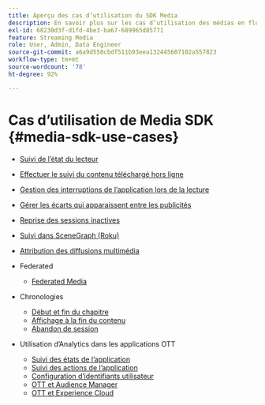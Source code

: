 ```yaml
---
title: Aperçu des cas d’utilisation du SDK Media
description: En savoir plus sur les cas d’utilisation des médias en flux continu
exl-id: 68230d3f-d1fd-4be3-ba67-689965d85771
feature: Streaming Media
role: User, Admin, Data Engineer
source-git-commit: a6a9d550cbdf511b93eea132445607102a557823
workflow-type: tm+mt
source-wordcount: '78'
ht-degree: 92%

---
```


# Cas d’utilisation de Media SDK {#media-sdk-use-cases}

* [Suivi de l’état du lecteur](/help/use-cases/player-state-tracking/player-state-overview.md)
* [Effectuer le suivi du contenu téléchargé hors ligne](/help/use-cases/track-downloaded-content.md)
* [Gestion des interruptions de l’application lors de la lecture](/help/use-cases/cookbook/app-interrupts.md)
* [Gérer les écarts qui apparaissent entre les publicités](/help/use-cases/cookbook/fix-ad-play-ad.md)
* [Reprise des sessions inactives](/help/use-cases/cookbook/resuming-inactive.md)
* [Suivi dans SceneGraph (Roku)](/help/use-cases/cookbook/sdk-track-scenegraph.md)
* [Attribution des diffusions multimédia](/help/use-cases/media-analytics-cookbook/media-dimensions.md)

* Federated
   * [Federated Media](/help/use-cases/federated-media.md)

* Chronologies
   * [Début et fin du chapitre](/help/use-cases/timelines/chapter-start-end.md)
   * [Affichage à la fin du contenu](/help/use-cases/timelines/view-to-end-of-content.md)
   * [Abandon de session](/help/use-cases/timelines/user-abandons-session.md)

* Utilisation d’Analytics dans les applications OTT
   * [Suivi des états de l’application](/help/use-cases/analytics-with-ott/track-app-states.md)
   * [Suivi des actions de l’application](/help/use-cases/analytics-with-ott/track-app-actions.md)
   * [Configuration d’identifiants utilisateur](/help/use-cases/analytics-with-ott/set-user-ids.md)
   * [OTT et Audience Manager](/help/use-cases/analytics-with-ott/ott-am.md)
   * [OTT et Experience Cloud](/help/use-cases/analytics-with-ott/ott-experience-cloud.md)
